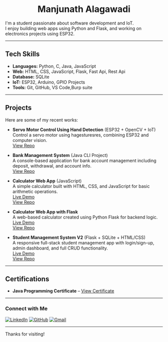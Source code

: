 <h1 align="center">Manjunath Alagawadi</h1>

I'm a student passionate about software development and IoT.  
I enjoy building web apps using Python and Flask, and working on electronics projects using ESP32.

---

##  Tech Skills

- **Languages:** Python, C, Java, JavaScript  
- **Web:** HTML, CSS, JavaScript, Flask, Fast Api, Rest Api  
- **Database:** SQLite  
- **IoT:** ESP32, Arduino, GPIO Projects  
- **Tools:** Git, GitHub, VS Code,Burp suite   

---

##  Projects

Here are some of my recent works:

- **Servo Motor Control Using Hand Detection** (ESP32 + OpenCV + IoT)  
  Control a servo motor using hagesturesres, combining ESP32 and computer vision.  
  [View Repo](https://github.com/Manju200417/Control_Servo_By_Hand__ESP32)

- **Bank Management System** (Java CLI Project)  
  A console-based application for bank account management including deposit, withdrawal, and account info.  
  [View Repo](https://github.com/Manju200417/Bank_Management_System)

- **Calculator Web App** (JavaScript)  
  A simple calculator built with HTML, CSS, and JavaScript for basic arithmetic operations.  
  [Live Demo](https://manju200417.github.io/Calculator_js/)  
  [View Repo](https://github.com/Manju200417/Calculator_js)

- **Calculator Web App with Flask**  
  A web-based calculator created using Python Flask for backend logic.  
  [Live Demo](https://calculator-with-flask.onrender.com/)  
  [View Repo](https://github.com/Manju200417/Calculator_with_Flask)

- **Student Management System V2** (Flask + SQLite + HTML/CSS)  
  A responsive full-stack student management app with login/sign-up, admin dashboard, and full CRUD functionality.  
  [Live Demo](https://manju200417.pythonanywhere.com/)  
  [View Repo](https://github.com/Manju200417/Manju200417-Student-Management-System-V2)

---

##  Certifications

- **Java Programming Certificate** – [View Certificate](https://www.hackerrank.com/certificates/4e883ca68aa8)

---

###  Connect with Me

[![LinkedIn](https://img.shields.io/badge/LinkedIn-Profile-blue?style=flat&logo=linkedin)](https://www.linkedin.com/in/manju-alagawadi-483508243/)
[![GitHub](https://img.shields.io/badge/GitHub-manju200417-black?style=flat&logo=github)](https://github.com/manju200417)
[![Gmail](https://img.shields.io/badge/Email-manjuguru814@gmail.com-red?style=flat&logo=gmail)](mailto:manjuguru814@gmail.com)

---

Thanks for visiting!
